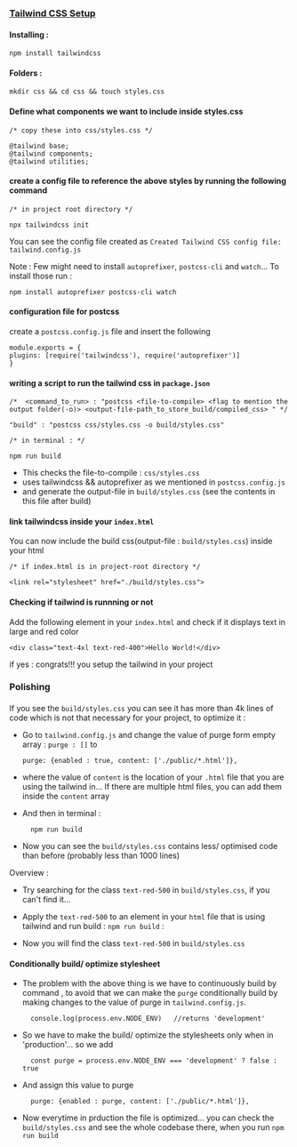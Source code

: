 ### [Tailwind CSS Setup](https://www.youtube.com/watch?v=zTjxyIq0nqU&ab_channel=JamesQQuick)

#### Installing :

    npm install tailwindcss

#### Folders :

    mkdir css && cd css && touch styles.css

#### Define what components we want to include inside styles.css

    /* copy these into css/styles.css */

    @tailwind base;
    @tailwind components;
    @tailwind utilities;

#### create a config file to reference the above styles by running the following command

    /* in project root directory */

    npx tailwindcss init

You can see the config file created as `Created Tailwind CSS config file: tailwind.config.js`

Note : Few might need to install `autoprefixer`, `postcss-cli` and `watch`...
To install those run :

    npm install autoprefixer postcss-cli watch

#### configuration file for postcss

create a `postcss.config.js` file and insert the following

    module.exports = {
    plugins: [require('tailwindcss'), require('autoprefixer')]
    }

#### writing a script to run the tailwind css in `package.json`

    /*  <command_to_run> : "postcss <file-to-compile> <flag to mention the output folder(-o)> <output-file-path_to_store_build/compiled_css> " */

    "build" : "postcss css/styles.css -o build/styles.css"

    /* in terminal : */

    npm run build

- This checks the file-to-compile : `css/styles.css`
- uses tailwindcss && autoprefixer as we mentioned in `postcss.config.js`
- and generate the output-file in `build/styles.css` (see the contents in this file after build)

#### link tailwindcss inside your `index.html`

You can now include the build css(output-file : `build/styles.css`) inside your html

    /* if index.html is in project-root directory */

    <link rel="stylesheet" href="./build/styles.css">

#### Checking if tailwind is runnning or not

Add the following element in your `index.html` and check if it displays text in large and red color

    <div class="text-4xl text-red-400">Hello World!</div>

if yes : congrats!!! you setup the tailwind in your project

### Polishing

####

If you see the `build/styles.css` you can see it has more than 4k lines of code which is not that necessary for your project, to optimize it :

- Go to `tailwind.config.js` and change the value of purge form empty array : `purge : []` to

      purge: {enabled : true, content: ['./public/*.html']},

- where the value of `content` is the location of your `.html` file that you are using the tailwind in... If there are multiple html files, you can add them inside the `content` array

- And then in terminal :

        npm run build

- Now you can see the `build/styles.css` contains less/ optimised code than before (probably less than 1000 lines)

Overview :

- Try searching for the class `text-red-500` in `build/styles.css`, if you can't find it...

- Apply the `text-red-500` to an element in your `html` file that is using tailwind and run build : `npm run build` :

- Now you will find the class `text-red-500` in `build/styles.css`

#### Conditionally build/ optimize stylesheet

- The problem with the above thing is we have to continuously build by command , to avoid that we can make the `purge` conditionally build by making changes to the value of purge in `tailwind.config.js`.

        console.log(process.env.NODE_ENV)   //returns 'development'

- So we have to make the build/ optimize the stylesheets only when in 'production'... so we add

        const purge = process.env.NODE_ENV === 'development' ? false : true


- And assign this value to purge

        purge: {enabled : purge, content: ['./public/*.html']},
        

- Now everytime in prduction the file is optimized... you can check the `build/styles.css` and see the whole codebase there, when you run `npm run build`

